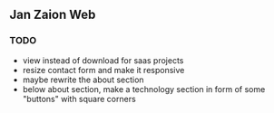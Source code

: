 ## Jan Zaion Web

### TODO

- view instead of download for saas projects
- resize contact form and make it responsive
- maybe rewrite the about section
- below about section, make a technology section in form of some "buttons" with square corners
